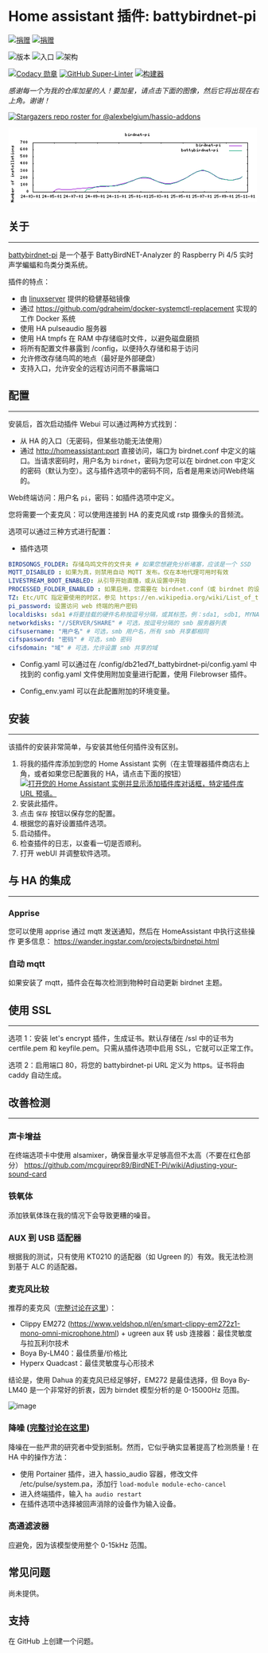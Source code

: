 # Home assistant 插件: battybirdnet-pi

[![捐赠][donation-badge]](https://www.buymeacoffee.com/alexbelgium)
[![捐赠][paypal-badge]](https://www.paypal.com/donate/?hosted_button_id=DZFULJZTP3UQA)

![版本](https://img.shields.io/badge/dynamic/json?label=Version&query=%24.version&url=https%3A%2F%2Fraw.githubusercontent.com%2Falexbelgium%2Fhassio-addons%2Fmaster%2Fbattybirdnet-pi%2Fconfig.json)
![入口](https://img.shields.io/badge/dynamic/json?label=Ingress&query=%24.ingress&url=https%3A%2F%2Fraw.githubusercontent.com%2Falexbelgium%2Fhassio-addons%2Fmaster%2Fbattybirdnet-pi%2Fconfig.json)
![架构](https://img.shields.io/badge/dynamic/json?color=success&label=Arch&query=%24.arch&url=https%3A%2F%2Fraw.githubusercontent.com%2Falexbelgium%2Fhassio-addons%2Fmaster%2Fbattybirdnet-pi%2Fconfig.json)

[![Codacy 勋章](https://app.codacy.com/project/badge/Grade/9c6cf10bdbba45ecb202d7f579b5be0e)](https://www.codacy.com/gh/alexbelgium/hassio-addons/dashboard?utm_source=github.com&utm_medium=referral&utm_content=alexbelgium/hassio-addons&utm_campaign=Badge_Grade)
[![GitHub Super-Linter](https://img.shields.io/github/actions/workflow/status/alexbelgium/hassio-addons/weekly-supelinter.yaml?label=Lint%20code%20base)](https://github.com/alexbelgium/hassio-addons/actions/workflows/weekly-supelinter.yaml)
[![构建器](https://img.shields.io/github/actions/workflow/status/alexbelgium/hassio-addons/onpush_builder.yaml?label=Builder)](https://github.com/alexbelgium/hassio-addons/actions/workflows/onpush_builder.yaml)

[donation-badge]: https://img.shields.io/badge/Buy%20me%20a%20coffee%20(no%20paypal)-%23d32f2f?logo=buy-me-a-coffee&style=flat&logoColor=white
[paypal-badge]: https://img.shields.io/badge/Buy%20me%20a%20coffee%20with%20Paypal-0070BA?logo=paypal&style=flat&logoColor=white

_感谢每一个为我的仓库加星的人！要加星，请点击下面的图像，然后它将出现在右上角。谢谢！_

[![Stargazers repo roster for @alexbelgium/hassio-addons](https://raw.githubusercontent.com/alexbelgium/hassio-addons/master/.github/stars2.svg)](https://github.com/alexbelgium/hassio-addons/stargazers)

![下载演变](https://raw.githubusercontent.com/alexbelgium/hassio-addons/master/BirdNET-Pi/stats.png)

## 关于

---

[battybirdnet-pi](https://github.com/rdz-oss/BattyBirdNET-Pi) 是一个基于 BattyBirdNET-Analyzer 的 Raspberry Pi 4/5 实时声学蝙蝠和鸟类分类系统。

插件的特点：
- 由 [linuxserver](https://github.com/linuxserver/docker-baseimage-debian) 提供的稳健基础镜像
- 通过 https://github.com/gdraheim/docker-systemctl-replacement 实现的工作 Docker 系统
- 使用 HA pulseaudio 服务器
- 使用 HA tmpfs 在 RAM 中存储临时文件，以避免磁盘磨损
- 将所有配置文件暴露到 /config，以便持久存储和易于访问
- 允许修改存储鸟鸣的地点（最好是外部硬盘）
- 支持入口，允许安全的远程访问而不暴露端口

## 配置

---

安装后，首次启动插件
Webui 可以通过两种方式找到：
- 从 HA 的入口（无密码，但某些功能无法使用）
- 通过 <http://homeassistant:port> 直接访问，端口为 birdnet.conf 中定义的端口。当请求密码时，用户名为 `birdnet`，密码为您可以在 birdnet.con 中定义的密码（默认为空）。这与插件选项中的密码不同，后者是用来访问Web终端的。

Web终端访问：用户名 `pi`，密码：如插件选项中定义。

您将需要一个麦克风：可以使用连接到 HA 的麦克风或 rstp 摄像头的音频流。

选项可以通过三种方式进行配置：

- 插件选项

```yaml
BIRDSONGS_FOLDER: 存储鸟鸣文件的文件夹 # 如果您想避免分析堵塞，应该是一个 SSD
MQTT_DISABLED : 如果为真，则禁用自动 MQTT 发布。仅在本地代理可用时有效
LIVESTREAM_BOOT_ENABLED: 从引导开始直播，或从设置中开始
PROCESSED_FOLDER_ENABLED : 如果启用，您需要在 birdnet.conf（或 birdnet 的设置）中设置将在 tmpfs 中临时文件夹 "/tmp/Processed" 中保存的最后 wav 文件数量（因此没有磁盘磨损），以便您想要检索它们。此数量可以从插件选项中调整
TZ: Etc/UTC 指定要使用的时区，参见 https://en.wikipedia.org/wiki/List_of_tz_database_time_zones#List
pi_password: 设置访问 web 终端的用户密码
localdisks: sda1 #将要挂载的硬件名称按逗号分隔，或其标签。例：sda1, sdb1, MYNAS...
networkdisks: "//SERVER/SHARE" # 可选，按逗号分隔的 smb 服务器列表
cifsusername: "用户名" # 可选，smb 用户名，所有 smb 共享都相同
cifspassword: "密码" # 可选，smb 密码
cifsdomain: "域" # 可选，允许设置 smb 共享的域
```

- Config.yaml
可以通过在 /config/db21ed7f_battybirdnet-pi/config.yaml 中找到的 config.yaml 文件使用附加变量进行配置，使用 Filebrowser 插件。

- Config_env.yaml
可以在此配置附加的环境变量。

## 安装

---

该插件的安装非常简单，与安装其他任何插件没有区别。

1. 将我的插件库添加到您的 Home Assistant 实例（在主管理器插件商店右上角，或者如果您已配置我的 HA，请点击下面的按钮）
   [![打开您的 Home Assistant 实例并显示添加插件库对话框，特定插件库 URL 预填。](https://my.home-assistant.io/badges/supervisor_add_addon_repository.svg)](https://my.home-assistant.io/redirect/supervisor_add_addon_repository/?repository_url=https%3A%2F%2Fgithub.com%2Falexbelgium%2Fhassio-addons)
1. 安装此插件。
1. 点击 `保存` 按钮以保存您的配置。
1. 根据您的喜好设置插件选项。
1. 启动插件。
1. 检查插件的日志，以查看一切是否顺利。
1. 打开 webUI 并调整软件选项。

## 与 HA 的集成

---
### Apprise

您可以使用 apprise 通过 mqtt 发送通知，然后在 HomeAssistant 中执行这些操作
更多信息： https://wander.ingstar.com/projects/birdnetpi.html

### 自动 mqtt

如果安装了 mqtt，插件会在每次检测到物种时自动更新 birdnet 主题。

## 使用 SSL

---

选项 1：安装 let's encrypt 插件，生成证书。默认存储在 /ssl 中的证书为 certfile.pem 和 keyfile.pem。只需从插件选项中启用 SSL，它就可以正常工作。

选项 2：启用端口 80，将您的 battybirdnet-pi URL 定义为 https。证书将由 caddy 自动生成。

## 改善检测

---

### 声卡增益

在终端选项卡中使用 alsamixer，确保音量水平足够高但不太高（不要在红色部分）
https://github.com/mcguirepr89/BirdNET-Pi/wiki/Adjusting-your-sound-card

### 铁氧体

添加铁氧体珠在我的情况下会导致更糟的噪音。

### AUX 到 USB 适配器

根据我的测试，只有使用 KT0210 的适配器（如 Ugreen 的）有效。我无法检测到基于 ALC 的适配器。

### 麦克风比较

推荐的麦克风（[完整讨论在这里](https://github.com/mcguirepr89/BirdNET-Pi/discussions/39)）：
- Clippy EM272 (https://www.veldshop.nl/en/smart-clippy-em272z1-mono-omni-microphone.html) + ugreen aux 转 usb 连接器：最佳灵敏度与拉瓦利尔技术
- Boya By-LM40：最佳质量/价格比
- Hyperx Quadcast：最佳灵敏度与心形技术

结论是，使用 Dahua 的麦克风已经足够好，EM272 是最佳选择，但 Boya By-LM40 是一个非常好的折衷，因为 birndet 模型分析的是 0-15000Hz 范围。

![image](https://github.com/alexbelgium/hassio-addons/assets/44178713/df992b79-7171-4f73-b0c0-55eb4256cd5b)

### 降噪 ([完整讨论在这里](https://github.com/mcguirepr89/BirdNET-Pi/discussions/597))

降噪在一些严肃的研究者中受到抵制。然而，它似乎确实显著提高了检测质量！在 HA 中的操作方法：
- 使用 Portainer 插件，进入 hassio_audio 容器，修改文件 /etc/pulse/system.pa，添加行 `load-module module-echo-cancel`
- 进入终端插件，输入 `ha audio restart`
- 在插件选项中选择被回声消除的设备作为输入设备。

### 高通滤波器

应避免，因为该模型使用整个 0-15kHz 范围。

## 常见问题

尚未提供。

## 支持

在 GitHub 上创建一个问题。